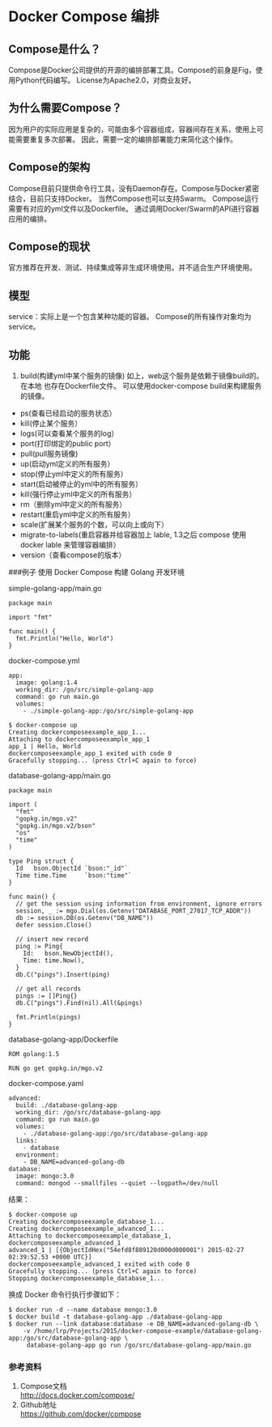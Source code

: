 Docker Compose 编排
==================

Compose是什么？
-------------
Compose是Docker公司提供的开源的编排部署工具。Compose的前身是Fig，使用Python代码编写。 License为Apache2.0，对商业友好。


为什么需要Compose？
-----------------
因为用户的实际应用是复杂的，可能由多个容器组成，容器间存在关系，使用上可能需要重复多次部署。
因此，需要一定的编排部署能力来简化这个操作。


Compose的架构
------------
Compose目前只提供命令行工具，没有Daemon存在。Compose与Docker紧密结合，目前只支持Docker。 当然Compose也可以支持Swarm。
Compose运行需要有对应的yml文件以及Dockerfile。
通过调用Docker/Swarm的API进行容器应用的编排。


Compose的现状
------------
官方推荐在开发、测试、持续集成等非生成环境使用。并不适合生产环境使用。


模型
----
service：实际上是一个包含某种功能的容器。 Compose的所有操作对象均为service。


功能
----
1.  build(构建yml中某个服务的镜像)
如上，web这个服务是依赖于镜像build的。在本地 也存在Dockerfile文件。
可以使用docker-compose build来构建服务的镜像。  
-  ps(查看已经启动的服务状态）
- kill(停止某个服务）
- logs(可以查看某个服务的log）
- port(打印绑定的public port）  
- pull(pull服务镜像)  
- up(启动yml定义的所有服务）
- stop(停止yml中定义的所有服务）
- start(启动被停止的yml中的所有服务）  
- kill(强行停止yml中定义的所有服务）
- rm（删除yml中定义的所有服务）
- restart(重启yml中定义的所有服务）  
- scale(扩展某个服务的个数，可以向上或向下）
- migrate-to-labels(重启容器并给容器加上 lable, 1.3之后 compose 使用 docker lable 来管理容器编排）
- version（查看compose的版本）


###例子
使用 Docker Compose 构建 Golang 开发环境

simple-golang-app/main.go
```
package main

import "fmt"

func main() {
  fmt.Println("Hello, World")
}
```

docker-compose.yml
```
app:
  image: golang:1.4
  working_dir: /go/src/simple-golang-app
  command: go run main.go
  volumes:
    - ./simple-golang-app:/go/src/simple-golang-app
```

```
$ docker-compose up
Creating dockercomposeexample_app_1...
Attaching to dockercomposeexample_app_1
app_1 | Hello, World
dockercomposeexample_app_1 exited with code 0
Gracefully stopping... (press Ctrl+C again to force)
```


database-golang-app/main.go
```
package main

import (
  "fmt"
  "gopkg.in/mgo.v2"
  "gopkg.in/mgo.v2/bson"
  "os"
  "time"
)

type Ping struct {
  Id   bson.ObjectId `bson:"_id"`
  Time time.Time     `bson:"time"`
}

func main() {
  // get the session using information from environment, ignore errors
  session, _ := mgo.Dial(os.Getenv("DATABASE_PORT_27017_TCP_ADDR"))
  db := session.DB(os.Getenv("DB_NAME"))
  defer session.Close()

  // insert new record
  ping := Ping{
    Id:   bson.NewObjectId(),
    Time: time.Now(),
  }
  db.C("pings").Insert(ping)

  // get all records
  pings := []Ping{}
  db.C("pings").Find(nil).All(&pings)

  fmt.Println(pings)
}
```

database-golang-app/Dockerfile
```
ROM golang:1.5

RUN go get gopkg.in/mgo.v2
```

docker-compose.yaml
```
advanced:
  build: ./database-golang-app
  working_dir: /go/src/database-golang-app
  command: go run main.go
  volumes:
    - ./database-golang-app:/go/src/database-golang-app
  links:
    - database
  environment:
    - DB_NAME=advanced-golang-db
database:
  image: mongo:3.0
  command: mongod --smallfiles --quiet --logpath=/dev/null
```

结果：
```
$ docker-compose up
Creating dockercomposeexample_database_1...
Creating dockercomposeexample_advanced_1...
Attaching to dockercomposeexample_database_1, dockercomposeexample_advanced_1
advanced_1 | [{ObjectIdHex("54efd8f889120d000d000001") 2015-02-27 02:39:52.53 +0000 UTC}]
dockercomposeexample_advanced_1 exited with code 0
Gracefully stopping... (press Ctrl+C again to force)
Stopping dockercomposeexample_database_1...
```

换成 Docker 命令行执行步骤如下：
```
$ docker run -d --name database mongo:3.0
$ docker build -t database-golang-app ./database-golang-app
$ docker run --link database:database -e DB_NAME=advanced-golang-db \
    -v /home/lrp/Projects/2015/docker-compose-example/database-golang-app:/go/src/database-golang-app \
     database-golang-app go run /go/src/database-golang-app/main.go
```


### 参考资料
1. Compose文档  
http://docs.docker.com/compose/
2. Github地址   
https://github.com/docker/compose







